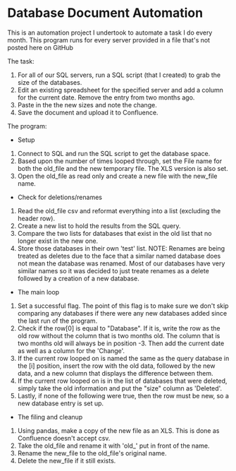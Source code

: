 # Database Document Automation
This is an automation project I undertook to automate a task I do every month. This program runs for every server provided in a file that's not posted here on GitHub

The task:
1) For all of our SQL servers, run a SQL script (that I created) to grab the size of the databases.
2) Edit an existing spreadsheet for the specified server and add a column for the current date. Remove the entry from two months ago.
3) Paste in the the new sizes and note the change.
4) Save the document and upload it to Confluence.

The program:

- Setup
1) Connect to SQL and run the SQL script to get the database space.
2) Based upon the number of times looped through, set the File name for both the old_file and the new temporary file. The XLS version is also set.
3) Open the old_file as read only and create a new file with the new_file name.

- Check for deletions/renames
1) Read the old_file csv and reformat everything into a list (excluding the header row).
2) Create a new list to hold the results from the SQL query.
3) Compare the two lists for databases that exist in the old list that no longer exist in the new one.
4) Store those databases in their own 'test' list.
NOTE: Renames are being treated as deletes due to the face that a similar named database does not mean the database was renamed.
Most of our databases have very similar names so it was decided to just treate renames as a delete followed by a creation of a new database.

- The main loop
1) Set a successful flag. The point of this flag is to make sure we don't skip comparing any databases if there were any new databases
added since the last run of the program.
2) Check if the row[0] is equal to "Database". If it is, write the row as the old row without the column that is two months old. The
column that is two months old will always be in position -3. Then add the current date as well as a column for the 'Change'.
3) If the current row looped on is named the same as the query database in the [i] position, insert the row with the old data, followed by the new data, and a new column that displays the difference between them.
4) If the current row looped on is in the list of databases that were deleted, simply take the old information and put the "size" column
as 'Deleted'.
5) Lastly, if none of the following were true, then the row must be new, so a new database entry is set up.

- The filing and cleanup
1) Using pandas, make a copy of the new file as an XLS. This is done as Confluence doesn't accept csv.
2) Take the old_file and rename it with 'old_'  put in front of the name.
3) Rename the new_file to the old_file's original name.
4) Delete the new_file if it still exists.
